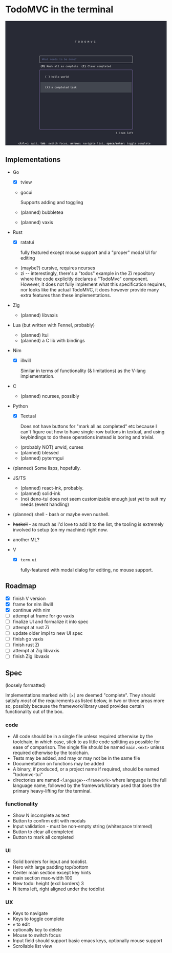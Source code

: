 # TodoMVC in the terminal

![demo](./demo.png)

## Implementations

- Go
  - [x] tview

  - gocui

    Supports adding and toggling

  - (planned) bubbletea

  - (planned) vaxis

- Rust

  - [x] ratatui

    fully featured except mouse support and a "proper" modal UI for editing

  - (maybe?) cursive, requires ncurses
  - zi -- interestingly, there's a "todos" example in the Zi repository where
    the code explicitly declares a "TodoMvc" component. However, it does not fully
    implement what this specification requires, nor looks like the actual TodoMVC,
    it does however provide many extra features than these implementations.

- Zig
  - (planned) libvaxis

- Lua (but written with Fennel, probably)
  - (planned) ltui
  - (planned) a C lib with bindings

- Nim
  - [x] illwill
    
    Similar in terms of functionality (& limitations) as the V-lang implementation.

- C
  - (planned) ncurses, possibly

- Python
  - [x] Textual

    Does not have buttons for "mark all as completed" etc because I can't figure
    out how to have single-row buttons in textual, and using keybindings to do
    these operations instead is boring and trivial.

  - (probably NOT) urwid, curses
  - (planned) blessed
  - (planned) pytermgui

- (planned) Some lisps, hopefully.

- JS/TS
  - (planned) react-ink, probably.
  - (planned) solid-ink
  - (no) deno-tui does not seem customizable enough just yet to suit my needs
    (event handling)

- (planned) shell - bash or maybe even nushell.

- ~~haskell~~ - as much as I'd love to add it to the list, the tooling is
  extremely involved to setup (on my machine) right now.

- another ML?

- V
  - [x] `term.ui`

    fully-featured with modal dialog for editing, no mouse support.

## Roadmap

- [x] finish V version
- [x] frame for nim illwill
- [x] continue with nim
- [ ] attempt at frame for go vaxis
- [ ] finalize UI and formalize it into spec
- [ ] attempt at rust Zi
- [ ] update older impl to new UI spec
- [ ] finish go vaxis
- [ ] finish rust Zi
- [ ] attempt at Zig libvaxis
- [ ] finish Zig libvaxis

## Spec

(loosely formatted)

Implementations marked with `[x]` are deemed "complete". They should satisfy
_most_ of the requirements as listed below, in two or three areas more so,
possibly because the framework/library used provides certain functionality out
of the box.

### code

- All code should be in a single file unless required otherwise by the
  toolchain, in which case, stick to as little code splitting as possible for ease
  of comparison. The single file should be named `main.<ext>` unless required
  otherwise by the toolchain.
- Tests may be added, and may or may not be in the same file
- Documentation on functions may be added
- A binary, if produced, or a project name if required, should be named
  "todomvc-tui"
- directories are named `<language>-<framework>` where language is the full
  language name, followed by the framework/library used that does the primary
  heavy-lifting for the terminal.

### functionality

- Show N incomplete as text
- Button to confirm edit with modals
- Input validation - must be non-empty string (whitespace trimmed)
- Button to clear all completed
- Button to mark all completed

### UI

- Solid borders for input and todolist.
- Hero with large padding top/bottom
- Center main section except key hints
- main section max-width 100
- New todo: height (excl borders) 3
- N items left, right aligned under the todolist

### UX

- Keys to navigate
- Keys to toggle complete
- `e` to edit
- optionally key to delete
- Mouse to switch focus
- Input field should support basic emacs keys, optionally mouse support
- Scrollable list view
